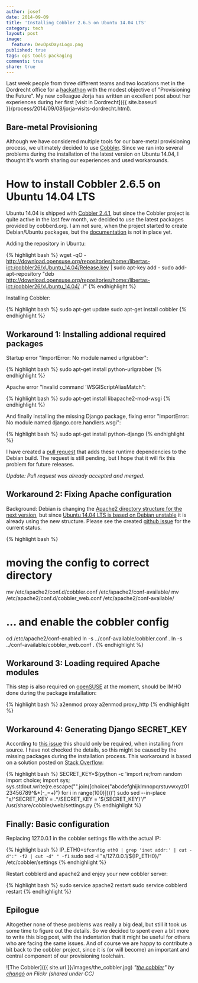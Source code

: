 ```yaml
---
author: josef
date: 2014-09-09
title: 'Installing Cobbler 2.6.5 on Ubuntu 14.04 LTS'
category: tech
layout: post
image: 
  feature: DevOpsDaysLogo.png
published: true
tags: ops tools packaging
comments: true
share: true
---
```


Last week people from three different teams and two locations met in the Dordrecht office for a [hackathon](http://en.wikipedia.org/wiki/Hackathon) with the modest objective of "Provisioning the Future".
My new colleague Jorja has written an excellent post about her experiences during her first [visit in Dordrecht]({{ site.baseurl }}/process/2014/09/08/jorja-visits-dordrecht.html).

Bare-metal Provisioning
-----------------------

Although we have considered multiple tools for our bare-metal provisioning process, we ultimately decided to use [Cobbler](http://www.cobblerd.org/).
Since we ran into several problems during the installation of the latest version on Ubuntu 14.04, I thought it's worth sharing our experiences and used workarounds.

How to install Cobbler 2.6.5 on Ubuntu 14.04 LTS
=====================================

Ubuntu 14.04 is shipped with [Cobbler 2.4.1](http://www.cobblerd.org/posts/2014/02/03/cobbler_2.4.1_released.html), but since the Cobbler project is quite active in the last few month, we decided to use the latest packages provided by cobberd.org.
I am not sure, when the project started to create Debian/Ubuntu packages, but the [documentation]("http://www.cobblerd.org/manuals/2.6.0/2/2/4_-_Debian_and_Ubuntu.html") is not in place yet.

Adding the repository in Ubuntu:

{% highlight bash %}
wget -qO - http://download.opensuse.org/repositories/home:/libertas-ict:/cobbler26/xUbuntu_14.04/Release.key | sudo apt-key add -
sudo add-apt-repository "deb http://download.opensuse.org/repositories/home:/libertas-ict:/cobbler26/xUbuntu_14.04/ ./"
{% endhighlight %}


Installing Cobbler:

{% highlight bash %}
sudo apt-get update
sudo apt-get install cobbler
{% endhighlight %}

Workaround 1: Installing addional required packages
-----------------------------------------------

Startup error "ImportError: No module named urlgrabber":

{% highlight bash %}
sudo apt-get install python-urlgrabber
{% endhighlight %}

Apache error "Invalid command 'WSGIScriptAliasMatch": 

{% highlight bash %}
sudo apt-get install libapache2-mod-wsgi
{% endhighlight %}

And finally installing the missing Django package, fixing error "ImportError: No module named django.core.handlers.wsgi":

{% highlight bash %}
sudo apt-get install python-django
{% endhighlight %}

I have created a [pull request](https://github.com/cobbler/cobbler/pull/1207) that adds these runtime dependencies to the Debian build. The request is still pending, but I hope that it will fix this problem for future releases.

*Update: Pull request was already accepted and merged.*

Workaround 2: Fixing Apache configuration
------------------------------------

Background: Debian is changing the [Apache2 directory structure for the next version](https://wiki.debian.org/Apache/PackagingFor24), but since [Ubuntu 14.04 LTS is based on Debian unstable](https://wiki.ubuntu.com/LTS) it is already using the new structure. Please see the created [github issue](https://github.com/cobbler/cobbler/issues/1208) for the current status.

{% highlight bash %}
# moving the config to correct directory 
mv /etc/apache2/conf.d/cobbler.conf /etc/apache2/conf-available/
mv /etc/apache2/conf.d/cobbler_web.conf /etc/apache2/conf-available/
# ... and enable the cobbler config
cd /etc/apache2/conf-enabled
ln -s ../conf-available/cobbler.conf .
ln -s ../conf-available/cobbler_web.conf .
{% endhighlight %}

Workaround 3: Loading required Apache modules
----------------------------------------------

This step is also required on [openSUSE](http://www.cobblerd.org/manuals/2.6.0/2/2/3_-_openSUSE.html) at the moment, should be IMHO done during the package installation:

{% highlight bash %}
a2enmod proxy
a2enmod proxy_http
{% endhighlight %}

Workaround 4: Generating Django SECRET_KEY
------------------------------------------
According to [this issue]("https://github.com/cobbler/cobbler/issues/546") this should only be required, when installing from source. I have not checked the details, so this might be caused by the missing packages during the installation process.
This workaround is based on a solution posted on [Stack Overflow](http://stackoverflow.com/questions/15782837/sed-to-replace-secret-key-in-django-settings-file-introduces-garbage):

{% highlight bash %}
SECRET_KEY=$(python -c 'import re;from random import choice; import sys; sys.stdout.write(re.escape("".join([choice("abcdefghijklmnopqrstuvwxyz0123456789^&*(-_=+)") for i in range(100)])))')
sudo sed --in-place "s/^SECRET_KEY = .*/SECRET_KEY = '${SECRET_KEY}'/" /usr/share/cobbler/web/settings.py
{% endhighlight %}

Finally: Basic configuration
-------------------

Replacing 127.0.0.1 in the cobbler settings file with the actual IP:

{% highlight bash %}
IP_ETH0=`ifconfig eth0 | grep 'inet addr:' | cut -d":" -f2 | cut -d" " -f1`
sudo sed -i "s/127\.0\.0\.1/${IP_ETH0}/" /etc/cobbler/settings
{% endhighlight %}

Restart cobblerd and apache2 and enjoy your new cobbler server:

{% highlight bash %}
sudo service apache2 restart
sudo service cobblerd restart
{% endhighlight %}

Epilogue
--------

Altogether none of these problems was really a big deal, but still it took us some time to figure out the details.
So we decided to spent even a bit more to write this blog post, with the indentation that it might be useful for others who are facing the same issues. And of course we are happy to contribute a bit back to the cobbler project, since it is (or will become) an important and central component of our provisioning toolchain.

![The Cobbler]({{ site.url }}/images/the_cobbler.jpg)
*"[the cobbler](https://flic.kr/p/Z8Sax)" by [changó](https://www.flickr.com/people/48989364@N00/) on Flickr (shared under CC)*

